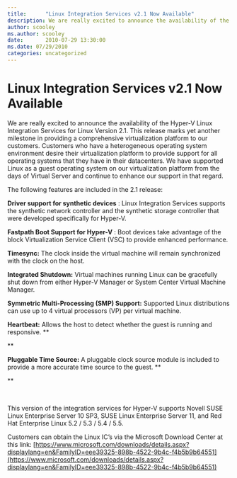 ```yaml
---
title:      "Linux Integration Services v2.1 Now Available"
description: We are really excited to announce the availability of the Hyper-V Linux Integration Services for Linux Version 2.1.
author: scooley
ms.author: scooley
date:       2010-07-29 13:30:00
ms.date: 07/29/2010
categories: uncategorized
---
```

# Linux Integration Services v2.1 Now Available

We are really excited to announce the availability of the Hyper-V Linux Integration Services for Linux Version 2.1. This release marks yet another milestone in providing a comprehensive virtualization platform to our customers. Customers who have a heterogeneous operating system environment desire their virtualization platform to provide support for all operating systems that they have in their datacenters. We have supported Linux as a guest operating system on our virtualization platform from the days of Virtual Server and continue to enhance our support in that regard. 

The following features are included in the 2.1 release:

**Driver support for synthetic devices** : Linux Integration Services supports the synthetic network controller and the synthetic storage controller that were developed specifically for Hyper-V.

**Fastpath Boot Support for Hyper-V** : Boot devices take advantage of the block Virtualization Service Client (VSC) to provide enhanced performance.

**Timesync:** The clock inside the virtual machine will remain synchronized with the clock on the host.

**Integrated Shutdown:** Virtual machines running Linux can be gracefully shut down from either Hyper-V Manager or System Center Virtual Machine Manager.

**Symmetric Multi-Processing (SMP) Support:** Supported Linux distributions can use up to 4 virtual processors (VP) per virtual machine. 

**Heartbeat:** Allows the host to detect whether the guest is running and responsive. **

**

**Pluggable Time Source:** A pluggable clock source module is included to provide a more accurate time source to the guest. **

**

                                                                

This version of the integration services for Hyper-V supports Novell SUSE Linux Enterprise Server 10 SP3, SUSE Linux Enterprise Server 11, and Red Hat Enterprise Linux 5.2 / 5.3 / 5.4 / 5.5.

Customers can obtain the Linux IC’s via the Microsoft Download Center at this link: [https://www.microsoft.com/downloads/details.aspx?displaylang=en&FamilyID=eee39325-898b-4522-9b4c-f4b5b9b64551](https://www.microsoft.com/downloads/details.aspx?displaylang=en&FamilyID=eee39325-898b-4522-9b4c-f4b5b9b64551)
